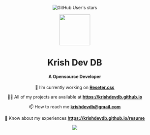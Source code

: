 <div align="center">
	<p>
    <img alt="GitHub User's stars" src="https://img.shields.io/github/stars/krishdevdb?affiliations=OWNER%2CCOLLABORATOR&logo=github&style=flat-square">
	</p>
	<img height="100px" width="100px" src="https://github.com/krishdevdb/krishdevdb/raw/main/images/avatar.png"><br>
    <h1>Krish Dev DB</h1>
    <h4>A Opensource Developer</h4>
</div>
<div align="center">
<p>🔭 I’m currently working on <strong><a href="https://github.com/krishdevdb/reseter.css">Reseter.css</a></strong></p>
<p>👨‍💻 All of my projects are available at <strong><a href="https://krishdevdb.github.io">https://krishdevdb.github.io</a></strong></p>
<p>📫 How to reach me <strong><a href="mailto:krishdevdb@gmail.com">krishdevdb@gmail.com</a></strong></p>
<p>📄 Know about my experiences <strong><a href="https://krishdevdb.github.io/resume">https://krishdevdb.github.io/resume</a></strong></p>
</div>

<div align="center">
<img src="https://github-readme-stats.vercel.app/api?username=krishdevdb&show_icons=true&count_private=true">
</div>